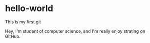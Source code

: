 # hello-world
This is my first git

Hey, I'm student of computer science, and I'm really enjoy strating on GitHub.
